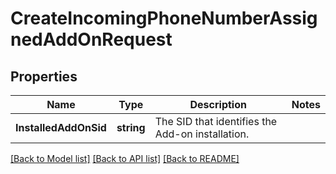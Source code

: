 # CreateIncomingPhoneNumberAssignedAddOnRequest

## Properties

Name | Type | Description | Notes
------------ | ------------- | ------------- | -------------
**InstalledAddOnSid** | **string** | The SID that identifies the Add-on installation. | 

[[Back to Model list]](../README.md#documentation-for-models) [[Back to API list]](../README.md#documentation-for-api-endpoints) [[Back to README]](../README.md)


